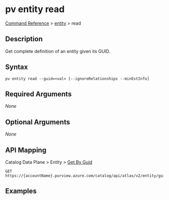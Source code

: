 # pv entity read
[Command Reference](../../../README.md#command-reference) > [entity](./main.md) > read

## Description
Get complete definition of an entity given its GUID.

## Syntax
```
pv entity read --guid=<val> [--ignoreRelationships --minExtInfo]
```

## Required Arguments
*None*

## Optional Arguments
*None*

## API Mapping
Catalog Data Plane > Entity > [Get By Guid](https://docs.microsoft.com/en-us/rest/api/purview/catalogdataplane/entity/get-by-guid)
```
GET https://{accountName}.purview.azure.com/catalog/api/atlas/v2/entity/guid/{guid}
```

## Examples
```powershell

```